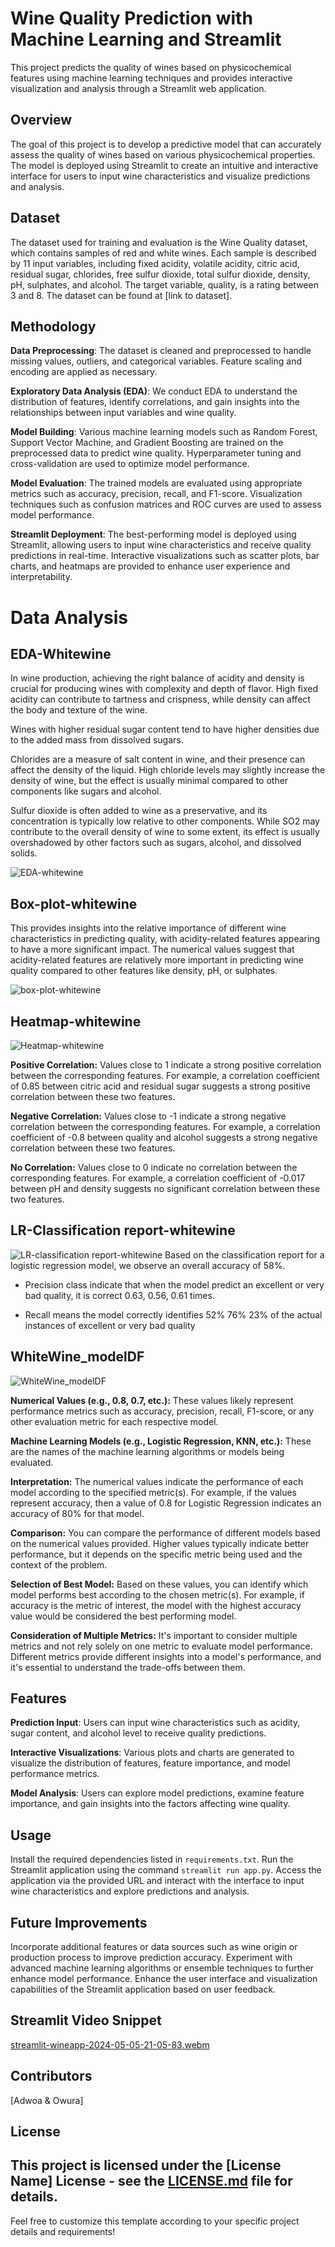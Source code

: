 # Wine Quality Prediction with Machine Learning and Streamlit
This project predicts the quality of wines based on physicochemical features using machine learning techniques and provides interactive visualization and analysis through a Streamlit web application.

## Overview
The goal of this project is to develop a predictive model that can accurately assess the quality of wines based on various physicochemical properties. The model is deployed using Streamlit to create an intuitive and interactive interface for users to input wine characteristics and visualize predictions and analysis.

## Dataset
The dataset used for training and evaluation is the Wine Quality dataset, which contains samples of red and white wines. Each sample is described by 11 input variables, including fixed acidity, volatile acidity, citric acid, residual sugar, chlorides, free sulfur dioxide, total sulfur dioxide, density, pH, sulphates, and alcohol. The target variable, quality, is a rating between 3 and 8.
The dataset can be found at [link to dataset].

## Methodology
**Data Preprocessing**: The dataset is cleaned and preprocessed to handle missing values, outliers, and categorical variables. Feature scaling and encoding are applied as necessary.

**Exploratory Data Analysis (EDA)**: We conduct EDA to understand the distribution of features, identify correlations, and gain insights into the relationships between input variables and wine quality.

**Model Building**: Various machine learning models such as Random Forest, Support Vector Machine, and Gradient Boosting are trained on the preprocessed data to predict wine quality. Hyperparameter tuning and cross-validation are used to optimize model performance.

**Model Evaluation**: The trained models are evaluated using appropriate metrics such as accuracy, precision, recall, and F1-score. Visualization techniques such as confusion matrices and ROC curves are used to assess model performance.

**Streamlit Deployment**: The best-performing model is deployed using Streamlit, allowing users to input wine characteristics and receive quality predictions in real-time. Interactive visualizations such as scatter plots, bar charts, and heatmaps are provided to enhance user experience and interpretability.

# Data Analysis
## EDA-Whitewine
 In wine production, achieving the right balance of acidity and density is crucial for producing wines with complexity and depth of flavor. High fixed acidity can contribute to tartness and crispness, while density can affect the body and texture of the wine. 

 Wines with higher residual sugar content tend to have higher densities due to the added mass from dissolved sugars.

 Chlorides are a measure of salt content in wine, and their presence can affect the density of the liquid.
High chloride levels may slightly increase the density of wine, but the effect is usually minimal compared to other components like sugars and alcohol.

Sulfur dioxide is often added to wine as a preservative, and its concentration is typically low relative to other components.
While SO2 may contribute to the overall density of wine to some extent, its effect is usually overshadowed by other factors such as sugars, alcohol, and dissolved solids.

![EDA-whitewine](https://github.com/AdwoaM/Project_3_Wine-Quality-Prediction/blob/main/Images/EDA-whitewine.png)

## Box-plot-whitewine
 This provides insights into the relative importance of different wine characteristics in predicting quality, with acidity-related features appearing to have a more significant impact. The numerical values suggest that acidity-related features are relatively more important in predicting wine quality compared to other features like density, pH, or sulphates.

![box-plot-whitewine](https://github.com/AdwoaM/Project_3_Wine-Quality-Prediction/blob/main/Images/box-plot-whitewine.png)

## Heatmap-whitewine

![Heatmap-whitewine](https://github.com/AdwoaM/Project_3_Wine-Quality-Prediction/blob/main/Images/Heatmap-whitewine.png)

**Positive Correlation:** Values close to 1 indicate a strong positive correlation between the corresponding features. For example, a correlation coefficient of 0.85 between citric acid and residual sugar suggests a strong positive correlation between these two features.

**Negative Correlation:** Values close to -1 indicate a strong negative correlation between the corresponding features. For example, a correlation coefficient of -0.8 between quality and alcohol suggests a strong negative correlation between these two features.

**No Correlation:** Values close to 0 indicate no correlation between the corresponding features. For example, a correlation coefficient of -0.017 between pH and density suggests no significant correlation between these two features.

## LR-Classification report-whitewine

![LR-classification report-whitewine](https://github.com/AdwoaM/Project_3_Wine-Quality-Prediction/blob/main/Images/LR-classification%20report-whitewine.png)
Based on the classification report for a logistic regression model, we observe an overall accuracy of 58%.

* Precision class indicate that when the model predict an excellent or very bad quality, it is correct 0.63, 0.56, 0.61 times. 
  
* Recall means the model correctly identifies  52% 76% 23% of the actual instances of excellent or very bad quality

## WhiteWine_modelDF
![WhiteWine_modelDF](https://github.com/AdwoaM/Project_3_Wine-Quality-Prediction/blob/main/Images/WhiteWine_modelDF.png)

**Numerical Values (e.g., 0.8, 0.7, etc.):** These values likely represent performance metrics such as accuracy, precision, recall, F1-score, or any other evaluation metric for each respective model.

**Machine Learning Models (e.g., Logistic Regression, KNN, etc.):** These are the names of the machine learning algorithms or models being evaluated.

**Interpretation:** The numerical values indicate the performance of each model according to the specified metric(s). For example, if the values represent accuracy, then a value of 0.8 for Logistic Regression indicates an accuracy of 80% for that model.

**Comparison:** You can compare the performance of different models based on the numerical values provided. Higher values typically indicate better performance, but it depends on the specific metric being used and the context of the problem.

**Selection of Best Model:** Based on these values, you can identify which model performs best according to the chosen metric(s). For example, if accuracy is the metric of interest, the model with the highest accuracy value would be considered the best performing model.

**Consideration of Multiple Metrics:** It's important to consider multiple metrics and not rely solely on one metric to evaluate model performance. Different metrics provide different insights into a model's performance, and it's essential to understand the trade-offs between them.



## Features
**Prediction Input**: Users can input wine characteristics such as acidity, sugar content, and alcohol level to receive quality predictions.

**Interactive Visualizations**: Various plots and charts are generated to visualize the distribution of features, feature importance, and model performance metrics.

**Model Analysis**: Users can explore model predictions, examine feature importance, and gain insights into the factors affecting wine quality.

## Usage
Install the required dependencies listed in `requirements.txt`.
Run the Streamlit application using the command `streamlit run app.py`.
Access the application via the provided URL and interact with the interface to input wine characteristics and explore predictions and analysis.

## Future Improvements
Incorporate additional features or data sources such as wine origin or production process to improve prediction accuracy.
Experiment with advanced machine learning algorithms or ensemble techniques to further enhance model performance.
Enhance the user interface and visualization capabilities of the Streamlit application based on user feedback.

## Streamlit Video Snippet

[streamlit-wineapp-2024-05-05-21-05-83.webm](https://github.com/AdwoaM/Project_3_Wine-Quality-Prediction/assets/149966206/5899d82d-56de-4f9d-a7e4-f9ef7e230e3b)

## Contributors
[Adwoa & Owura]

## License
This project is licensed under the [License Name] License - see the [LICENSE.md](LICENSE.md) file for details.
---
Feel free to customize this template according to your specific project details and requirements!















